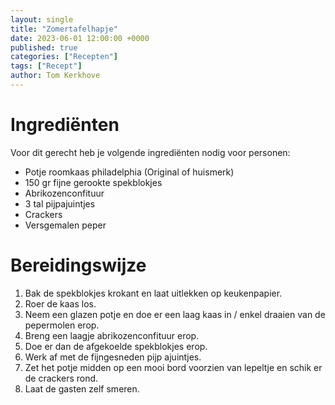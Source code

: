 ```yaml
---
layout: single
title: "Zomertafelhapje"
date: 2023-06-01 12:00:00 +0000
published: true
categories: ["Recepten"]
tags: ["Recept"]
author: Tom Kerkhove
---
```


# Ingrediënten
Voor dit gerecht heb je volgende ingrediënten nodig voor <aantal> personen:

- Potje roomkaas philadelphia (Original of huismerk)
- 150 gr fijne gerookte spekblokjes
- Abrikozenconfituur
- 3 tal pijpajuintjes
- Crackers
- Versgemalen peper

# Bereidingswijze

1. Bak de spekblokjes krokant en laat uitlekken op keukenpapier.
2. Roer de kaas los.
3. Neem een glazen potje en doe er een laag kaas in / enkel draaien van de pepermolen erop.
4. Breng een laagje abrikozenconfituur erop.
5. Doe er dan de afgekoelde spekblokjes erop.
6. Werk af met de fijngesneden pijp ajuintjes.
7. Zet het potje midden op een mooi bord voorzien van lepeltje en schik er de crackers rond.
8. Laat de gasten zelf smeren.

 